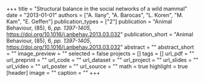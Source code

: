+++
title = "Structural balance in the social networks of a wild mammal"
date = "2013-01-01"
authors = ["A. Ilany", "A. Barocas", "L. Koren", "M. Kam", "E. Geffen"]
publication_types = ["2"]
publication = "Animal Behaviour, (85), 6, _pp. 1397-1405_, https://doi.org/10.1016/j.anbehav.2013.03.032"
publication_short = "Animal Behaviour, (85), 6, _pp. 1397-1405_, https://doi.org/10.1016/j.anbehav.2013.03.032"
abstract = ""
abstract_short = ""
image_preview = ""
selected = false
projects = []
tags = []
url_pdf = ""
url_preprint = ""
url_code = ""
url_dataset = ""
url_project = ""
url_slides = ""
url_video = ""
url_poster = ""
url_source = ""
math = true
highlight = true
[header]
image = ""
caption = ""
+++
